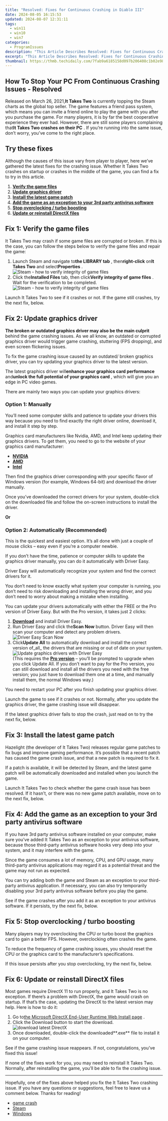 ```yaml
---
title: "Resolved: Fixes for Continuous Crashing in Diablo III"
date: 2024-08-05 16:15:53
updated: 2024-08-07 12:31:11
tags:
  - win11
  - win10
  - win7
categories:
  - ProgramIssues
description: "This Article Describes Resolved: Fixes for Continuous Crashing in Diablo III"
excerpt: "This Article Describes Resolved: Fixes for Continuous Crashing in Diablo III"
thumbnail: https://thmb.techidaily.com/7fab9a6185158d097b206408c1b02e98fd2b514b00431bdf0c9ec5881d711d0e.jpg
---
```


## How To Stop Your PC From Continuous Crashing Issues - Resolved

Released on March 26, 2021,**It Takes Two** is currently topping the Steam charts as the global top seller. The game features a friend pass system, which means you can invite a friend online to play the game with you after you purchase the game. For many players, it is by far the best cooperative experience they ever had. However, there are still some players complaining that**It Takes Two crashes on their PC** . If you’re running into the same issue, don’t worry, you’ve come to the right place.

## Try these fixes

 Although the causes of this issue vary from player to player, here we’ve gathered the latest fixes for the crashing issue. Whether It Takes Two crashes on startup or crashes in the middle of the game, you can find a fix to try in this article.

1. **[Verify the game files](https://tools.techidaily.com/drivereasy/download/)**
2. **[Update graphics driver](https://tools.techidaily.com/drivereasy/download/)**
3. **[Install the latest game patch](https://tools.techidaily.com/drivereasy/download/)**
4. **[Add the game as an exception to your 3rd party antivirus software](https://tools.techidaily.com/drivereasy/download/)**
5. **[Stop overclocking / turbo boosting](https://tools.techidaily.com/drivereasy/download/)**
6. **[Update or reinstall DirectX files](https://tools.techidaily.com/drivereasy/download/)**

## Fix 1: Verify the game files

 It Takes Two may crash if some game files are corrupted or broken. If this is the case, you can follow the steps below to verify the game files and repair the game:

1. Launch Steam and navigate to**the LIBRARY tab** , then**right-click** on**It Takes Two** and select**Properties** .  
![Steam - how to verify integrity of game files](https://www.drivereasy.com/wp-content/uploads/2023/10/Steam-verify-integrity-of-game-files-properties.jpg)
2. Click the**Installed Files** tab, then click**Verify integrity of game files** . Wait for the verification to be completed.  
![Steam - how to verify integrity of game files](https://www.drivereasy.com/wp-content/uploads/2023/10/Steam-verify-integrity-of-game-files.jpg)

 Launch It Takes Two to see if it crashes or not. If the game still crashes, try the next fix, below.

## Fix 2: Update graphics driver

 **The broken or outdated graphics driver may also be the main culprit** behind the game crashing issues. As we all know, an outdated or corrupted graphics driver would trigger game crashing, stuttering (FPS dropping), and even screen flickering issues.

 To fix the game crashing issue caused by an outdated/ broken graphics driver, you can try updating your graphics driver to the latest version.

 The latest graphics driver will**enhance your graphics card performance** and**unlock the full potential of your graphics card** , which will give you an edge in PC video games.

There are mainly two ways you can update your graphics drivers:

### Option 1: Manually

 You’ll need some computer skills and patience to update your drivers this way because you need to find exactly the right driver online, download it, and install it step by step.

 Graphics card manufacturers like Nvidia, AMD, and Intel keep updating their graphics drivers. To get them, you need to go to the website of your graphics card manufacturer:

* **[NVIDIA](https://tools.techidaily.com/drivereasy/download/)**
* **[AMD](https://www.amd.com/en/support)**
* **[Intel](https://downloadcenter.intel.com/)**

 Then find the graphics driver corresponding with your specific flavor of Windows version (for example, Windows 64-bit) and download the driver manually.

 Once you’ve downloaded the correct drivers for your system, double-click on the downloaded file and follow the on-screen instructions to install the driver.

**Or**

### Option 2: Automatically (Recommended)

 This is the quickest and easiest option. It’s all done with just a couple of mouse clicks – easy even if you’re a computer newbie.

 If you don’t have the time, patience or computer skills to update the graphics driver manually, you can do it automatically with Driver Easy.

 Driver Easy will automatically recognize your system and find the correct drivers for it.

 You don’t need to know exactly what system your computer is running, you don’t need to risk downloading and installing the wrong driver, and you don’t need to worry about making a mistake when installing.

 You can update your drivers automatically with either the FREE or the Pro version of Driver Easy. But with the Pro version, it takes just 2 clicks:

1. **[Download](https://tools.techidaily.com/drivereasy/download/)**  and install Driver Easy.
2. Run Driver Easy and click the**Scan Now** button. Driver Easy will then scan your computer and detect any problem drivers.  
![Driver Easy Scan Now](https://images.drivereasy.com/wp-content/uploads/2021/03/Driver-Easy-Scan-Now.jpg)
3. Click**Update All** to automatically download and install the correct version of_all_ the drivers that are missing or out of date on your system.  
![Update graphics drivers with Driver Easy](https://images.drivereasy.com/wp-content/uploads/2020/09/de-update-all-rtx-3080.jpg)  
 (This requires the **[Pro version](https://tools.techidaily.com/drivereasy/download/)**  – you’ll be prompted to upgrade when you click Update All. If you don’t want to pay for the Pro version, you can still download and install all the drivers you need with the free version; you just have to download them one at a time, and manually install them, the normal Windows way.)

 You need to restart your PC after you finish updating your graphics driver.

 Launch the game to see if it crashes or not. Normally, after you update the graphics driver, the game crashing issue will disappear.

 If the latest graphics driver fails to stop the crash, just read on to try the next fix, below.

## Fix 3: Install the latest game patch

 Hazelight (the developer of It Takes Two) releases regular game patches to fix bugs and improve gaming performance. It’s possible that a recent patch has caused the game crash issue, and that a new patch is required to fix it.

 If a patch is available, it will be detected by Steam, and the latest game patch will be automatically downloaded and installed when you launch the game.

 Launch It Takes Two to check whether the game crash issue has been resolved. If it hasn’t, or there was no new game patch available, move on to the next fix, below.

## Fix 4: Add the game as an exception to your 3rd party antivirus software

 If you have 3rd party antivirus software installed on your computer, make sure you’ve added It Takes Two as an exception to your antivirus software, because those third-party antivirus software hooks very deep into your system, and it may interfere with the game.

 Since the game consumes a lot of memory, CPU, and GPU usage, many third-party antivirus applications may regard it as a potential threat and the game may not run as expected.

 You can try adding both the game and Steam as an exception to your third-party antivirus application. If necessary, you can also try temporarily disabling your 3rd party antivirus software before you play the game.

 See if the game crashes after you add it as an exception to your antivirus software. If it persists, try the next fix, below.

## Fix 5: Stop overclocking / turbo boosting

 Many players may try overclocking the CPU or turbo boost the graphics card to gain a better FPS. However, overclocking often crashes the game.

 To reduce the frequency of game crashing issues, you should reset the CPU or the graphics card to the manufacturer’s specifications.

 If this issue persists after you stop overclocking, try the next fix, below.

## Fix 6: Update or reinstall DirectX files

 Most games require DirectX 11 to run properly, and It Takes Two is no exception. If there’s a problem with DirectX, the game would crash on startup. If that’s the case, updating the DirectX to the latest version may help. Here is how to do it:

1. Go to[the Microsoft DirectX End-User Runtime Web Install page](https://www.microsoft.com/en-us/download/details.aspx?id=35) .
2. Click the Download button to start the download.  
![download latest DirectX](https://images.drivereasy.com/wp-content/uploads/2021/03/download-latest-DirectX.jpg)
3. Once downloaded, double-click the downloaded**.exe** file to install it on your computer.

 See if the game crashing issue reappears. If not, congratulations, you’ve fixed this issue!

 If none of the fixes work for you, you may need to reinstall It Takes Two. Normally, after reinstalling the game, you’ll be able to fix the crashing issue.

---

 Hopefully, one of the fixes above helped you fix the It Takes Two crashing issue. If you have any questions or suggestions, feel free to leave us a comment below. Thanks for reading!

* [game crash](https://tools.techidaily.com/drivereasy/download/)
* [Steam](https://tools.techidaily.com/drivereasy/download/)
* [Windows](https://tools.techidaily.com/drivereasy/download/)

<ins class="adsbygoogle"
     style="display:block"
     data-ad-format="autorelaxed"
     data-ad-client="ca-pub-7571918770474297"
     data-ad-slot="1223367746"></ins>



<ins class="adsbygoogle"
     style="display:block"
     data-ad-client="ca-pub-7571918770474297"
     data-ad-slot="8358498916"
     data-ad-format="auto"
     data-full-width-responsive="true"></ins>
